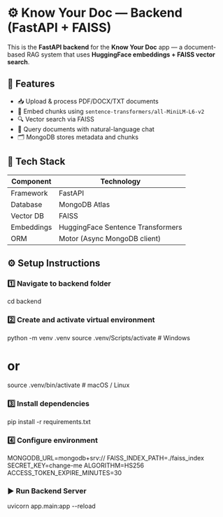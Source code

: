 

# ⚙️ Know Your Doc — Backend (FastAPI + FAISS)
This is the **FastAPI backend** for the **Know Your Doc** app — a document-based RAG system that uses **HuggingFace embeddings + FAISS vector search**.


## 🚀 Features
- 📥 Upload & process PDF/DOCX/TXT documents  
- 🧠 Embed chunks using `sentence-transformers/all-MiniLM-L6-v2`  
- 🔍 Vector search via FAISS  
- 💬 Query documents with natural-language chat  
- 🗂️ MongoDB stores metadata and chunks


## 🧩 Tech Stack
| Component | Technology |
|------------|-------------|
| Framework | FastAPI |
| Database | MongoDB Atlas |
| Vector DB | FAISS |
| Embeddings | HuggingFace Sentence Transformers |
| ORM | Motor (Async MongoDB client) |


## ⚙️ Setup Instructions

### 1️⃣ Navigate to backend folder
cd backend

### 2️⃣ Create and activate virtual environment
python -m venv .venv
source .venv/Scripts/activate     # Windows
# or
source .venv/bin/activate         # macOS / Linux


### 3️⃣ Install dependencies
pip install -r requirements.txt


### 4️⃣ Configure environment
MONGODB_URL=mongodb+srv://<your-atlas-uri>
FAISS_INDEX_PATH=./faiss_index
SECRET_KEY=change-me
ALGORITHM=HS256
ACCESS_TOKEN_EXPIRE_MINUTES=30

### ▶️ Run Backend Server
uvicorn app.main:app --reload




